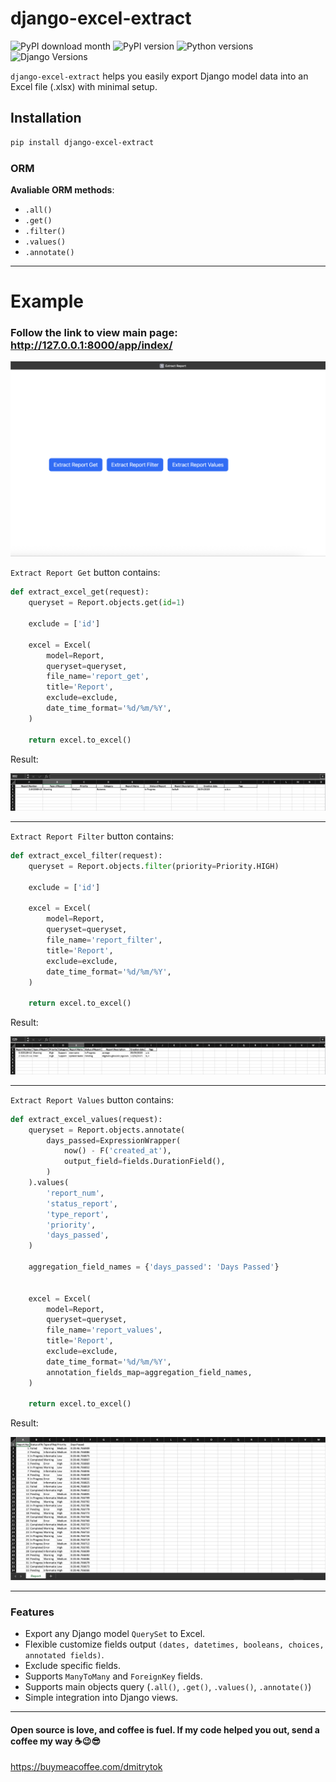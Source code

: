 # django-excel-extract

![PyPI download month](https://img.shields.io/pypi/dm/django-excel-extract.svg)
![PyPI version](https://badge.fury.io/py/django-excel-extract.svg)
![Python versions](https://img.shields.io/badge/python-%3E=3.9-brightgreen)
![Django Versions](https://img.shields.io/badge/django-%3E=4.2-brightgreen)

<!-- [![Coverage Status](https://coveralls.io/repos/github/farridav/django-jazzmin/badge.svg?branch=main)](https://coveralls.io/github/farridav/django-jazzmin?branch=main) -->

`django-excel-extract` helps you easily export Django model data into an Excel file (.xlsx) with minimal setup.

## Installation

```bash
pip install django-excel-extract
```

### ORM

**Avaliable ORM methods**:

- `.all()`
- `.get()`
- `.filter()`
- `.values()`
- `.annotate()`

---

# Example

### Follow the link to view main page: http://127.0.0.1:8000/app/index/

![index](docs/img/index_page.png)

`Extract Report Get` button contains:

```python
def extract_excel_get(request):
    queryset = Report.objects.get(id=1)

    exclude = ['id']

    excel = Excel(
        model=Report,
        queryset=queryset,
        file_name='report_get',
        title='Report',
        exclude=exclude,
        date_time_format='%d/%m/%Y',
    )

    return excel.to_excel()
```

Result:

![index](docs/img/result_get.png)

---

`Extract Report Filter` button contains:

```python
def extract_excel_filter(request):
    queryset = Report.objects.filter(priority=Priority.HIGH)

    exclude = ['id']

    excel = Excel(
        model=Report,
        queryset=queryset,
        file_name='report_filter',
        title='Report',
        exclude=exclude,
        date_time_format='%d/%m/%Y',
    )

    return excel.to_excel()

```

Result:

![index](docs/img/result_filter.png)

---

`Extract Report Values` button contains:

```python
def extract_excel_values(request):
    queryset = Report.objects.annotate(
        days_passed=ExpressionWrapper(
            now() - F('created_at'),
            output_field=fields.DurationField(),
        )
    ).values(
        'report_num',
        'status_report',
        'type_report',
        'priority',
        'days_passed',
    )

    aggregation_field_names = {'days_passed': 'Days Passed'}


    excel = Excel(
        model=Report,
        queryset=queryset,
        file_name='report_values',
        title='Report',
        exclude=exclude,
        date_time_format='%d/%m/%Y',
        annotation_fields_map=aggregation_field_names,
    )

    return excel.to_excel()
```

Result:

![index](docs/img/result_values.png)

---

### Features

- Export any Django model `QuerySet` to Excel.
- Flexible customize fields output `(dates, datetimes, booleans, choices, annotated fields)`.
- Exclude specific fields.
- Supports `ManyToMany` and `ForeignKey` fields.
- Supports main objects query (`.all()`, `.get()`, `.values()`, `.annotate()`)
- Simple integration into Django views.

---

#### Open source is love, and coffee is fuel. If my code helped you out, send a coffee my way ☕😉😎

https://buymeacoffee.com/dmitrytok